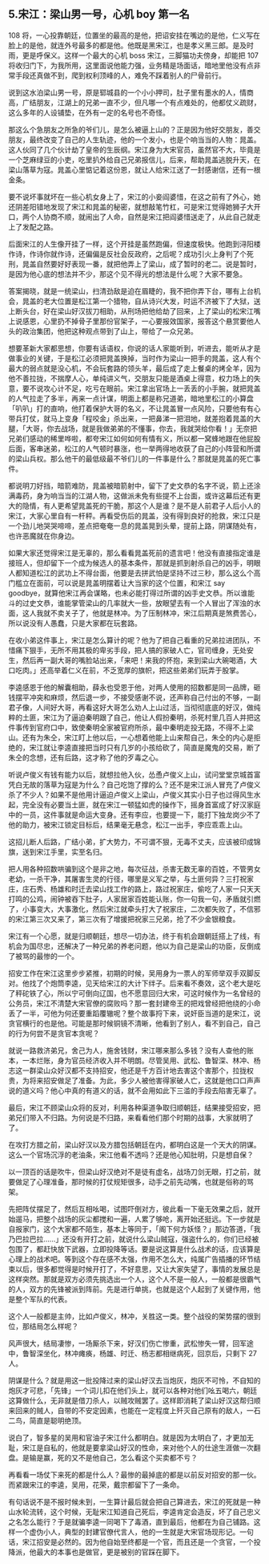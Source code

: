 ## 5.宋江：梁山男一号，心机 boy 第一名
108 将，一心投靠朝廷，位置坐的最高的是他，把诏安挂在嘴边的是他，仁义写在脸上的是他，就连外号最多的都是他。他既是黑宋江，也是孝义黑三郎。是及时雨，更是呼保义。这样一个最大的心机 boss 宋江，三脚猫功夫傍身，却能把 107 将收归门下，为我所用，这里面说他能力强，业务精是场面话，暗地里他没有点非常手段还真做不到，爬到权利顶峰的人，难免不踩着别人的尸骨前行。


说到这水泊梁山男一号，原是郓城县的一个小小押司，肚子里有墨水的人，情商高，广结朋友，江湖上的兄弟一直不少，但凡哪一个有点难处的，他都仗义疏财，这么多年的人设铺垫，在外有一定的名号也不奇怪。


那这么个急朋友之所急的爷们儿，是怎么被逼上山的？正是因为他好交朋友，善交朋友，最终改变了自己的人生轨迹，他的一个发小，也是个响当当的人物：晁盖。这人伙同了几个伙计劫了皇帝的生辰纲。宋江身为大宋官员，虽然官不大，毕竟是一个芝麻绿豆的小吏，吃里扒外给自己兄弟报信儿，后来，帮助晁盖逃脱升天，在梁山落草为寇。晁盖心里惦记着这份恩，就让人给宋江送了一封感谢信，还有一根金条。


要不说坏事就坏在一些心机女身上了，宋江的小妾阎婆惜，在这之前有了外心，她还阴差阳错地发现了宋江和晁盖的秘密，就想敲笔竹杠，可是宋江觉得她狮子大开口，两个人协商不顺，就闹出了人命，自然是宋江把阎婆惜送走了，从此自己就走上了发配之路。


后面宋江的人生像开挂了一样，这个开挂是虽然跑偏，但速度极快。他跑到浔阳楼作诗，作诗你就作诗，还偏偏是反社会反政府，之后呢？成功引火上身判了个死刑，晁盖自然要好好表现一番，就把他弄上了梁山，成了暂时的老二。说是暂时，是因为他心底的想法并不少，那这个见不得光的想法是什么呢？大家不要急。


答案揭晓，就是一统梁山，扫清劲敌是迫在眉睫的，我不把你弄下台，哪有上台机会，晁盖的老大位置是松江第一个猎物，自从诗兴大发，时运不济被下了大狱，送上断头台，好在梁山好汉拔刀相助，从刑场把他给劫了回来，上了梁山的松宋江嘴上说感恩，心里扔不掉骨子里那份官架子，一心要报效国家，报答这个悬赏要他人头的政治集团，他把这种观点带到了山上，带给了一众兄弟。


想要革新大家都思想，你要有话语权，你说的话人家能听到，听进去，能听从才是做事业的关键，于是松江必须把晁盖换掉，当时作为梁山一把手的晁盖，这人有个最大的弱点就是没心机，不会玩套路的领头羊，最后成了走上餐桌的烤全羊，因为他不善拉拢，不揣摩人心，单纯讲义气，交朋友只能是酒桌上得意，权力场上的失意，要不说攻心计不足，吃亏在眼前。宋江拿出官场上一丢丢的小手腕，就把晁盖的人气拉走了多半，再来一点计谋，明面上都是称兄道弟，暗地里松江的小算盘「叭叭」打的直响，他打着保护大哥的名义，不让晁盖冒一点风险，只要他有有心带兵打仗，就马上变身「程咬金」杀出来，一把鼻涕一把泪地，就差抱着晁盖的大腿，「大哥，你去战场，就是我做弟弟的不懂事，你去，我就哭给你看！」无奈把兄弟们感动的稀里哗啦，都夸宋江如何如何有情有义，所以都一窝蜂地跟在他屁股后面，客串迷弟，松江的人气顿时暴涨，也一举两得地收获了自己的小阵营和所谓的梁山兵权。那么他干的最低级最不爷们儿的一件事是什么？那就是晁盖的死亡事件。


都说明刀好挡，暗箭难防，晁盖被暗箭射中，留下了史文恭的名字不说，箭上还涂满毒药，身为响当当的江湖人物，这做派未免有些提不上台面，或许这幕后还有更大的隐情，有人更希望晁盖死的干脆，那这个人是谁？是不是人前君子人后小人的宋江，大家心里自有一杆秤。再看受伤后的晁盖，没有得到良好的抢救，宋江只是一个劲儿地哭哭啼啼，差点把奄奄一息的晁盖晃到头晕，提前上路，阴谋随处有，也许恶魔就在你身边。


如果大家还觉得宋江是无辜的，那么看看晁盖死前的遗言吧！他没有直接指定谁是接班人，但却留下一个成为候选人的基本条件，那就是抓到射杀自己的凶手，明眼人都知道松江的武功上不得台面，他要是去拼武怕是坚持不过三秒，那么这么个高门槛立在面前，可以说是晁盖明摆着让大当家的这个位置，和宋江 say goodbye，就算他宋江再会谋略，也未必能打得过所谓的凶手史文恭。所以谁能斗的过史文恭，谁能掌管梁山的几率就大一些，放眼望去有一个人冒出了浑浊的水面，这人我就不卖关子了，他就是林冲。为了压制林冲，宋江后期真是煞费苦心，所以说没有人愚蠢，只是大家都在玩套路。


在收小弟这件事上，宋江是怎么算计的呢？他为了把自己看重的兄弟拉进团队，不惜痛下狠手，无所不用其极的卑劣手段，把人搞的家破人亡，官司缠身，无处安生，然后再一副大哥的嘴脸站出来，「来吧！来我的怀抱，来到梁山大碗喝酒，大口吃肉。」还高举着仁义在前，不乏宽厚的旗帜，把这些弟弟们玩弄于股掌。


李逵感恩于他的解囊相助，薛永也受恩于他，对两人使用的招数都是同一品牌，砸钱摆平冲突和麻烦，然后退一步，不接受感谢不说，还声称自己付出的不够，一副君子像，人间好大哥，再看这好大哥怎么劝人上山过活，当彻彻底底的好汉，做纯粹的土匪，宋江为了逼迫秦明跟了自己，他让人假扮秦明，杀死村里几百人并把这件事传到官府口中，致使秦明全家被官府所杀，最中秦明走投无路，不得不上梁山。还有为朱仝，宋江盯上他以后，一心想着他能上山来帮自己，朱仝的内心是拒绝的，宋江就让李逵直接把当时只有几岁的小孩给砍了，简直是魔鬼的交易，断了朱仝的念想，还有后路，这才称了他的歹毒之心。


听说卢俊义有钱有能力以后，就想拉他入伙，怂恿卢俊义上山，试问堂堂京城首富凭白无故的落草为寇是为什么？自己吃饱了撑的么？还不是宋江派人冒充了卢俊义杀了不少人？如果不是他用计逼迫卢俊义上梁山，卢俊义其实小日子也过得风生水起，完全没有必要当土匪，就在宋江一顿猛如虎的操作下，摇身首富成了好汉家庭中的一员，这件事就是命运大变身。还有李应，也要提一下，能打下独龙岗少不了他的助力，被宋江锁定目标后，结果毫无悬念，松江一出手，李应乖乖上山。


这招儿断人后路，广结小弟，扩大势力，不可谓不狠，无毒不丈夫，应该被印成锦旗，送到宋江手里，实至名归。


把人用各种招数哄骗到这个是非之地，每次征战，杀害无数无辜的百姓，不管男女老幼，一杀干净，其屠害生灵的行径，哪里是义军之举，与土匪何异？三打祝家庄，庄石秀、杨雄和时迁去梁山找工作的路上，路过祝家庄，偷吃了人家一只天天打鸣的公鸡，闹钟被吞下肚子，人家居家百姓能认账，你一句我一句，矛盾就引燃了，小事变大，大事激化，然后宋江就牵头打大了祝家庄，二次都失败了，不信邪的宋江第三次又来了，第三次有了增援把祝家三兄弟，抢了不少金银粮食。


宋江有一个心愿，就是归顺朝廷，想尽一切办法，终于有机会跟朝廷搭上了线，有机会为国尽忠，还解决了一种兄弟的养老问题，他以为自己是梁山的功臣，反倒成了被骂的最惨的一个。


招安工作在宋江这里步步紧推，初期的时候，吴用身为一票人的军师举双手双脚反对。他找了个炮筒李逵，见天给宋江的大计下绊子。后来看不奏效，这个老大是吃了秤砣铁了心，所以宁可倒向辽国，也不愿意回归大宋，可这时候作为一名曾经的公务员，宋江不清楚大宋官僚的腐败吗？那一套封建帝王的把戏曾经把他绕的小命丢了一半，可他为何还要重蹈覆辙呢？整个故事捋下来，说奸臣当道的是宋江，说贪官横行的也是他。可能是那时候铜镜不清晰，他看到了别人，看不到自己，自己的行为何尝不是贪官本贪呢？


就说一路救济弟兄，舍己为人，施舍钱财，宋江哪来那么多钱？没有人查他的账本，一本烂账，身为官员经济收入并不明朗。尽管吴用、武松、鲁智深、林冲、杨志这一群梁山众好汉都不支持招安，他还是千方百计地去害这个害那个，拉拢权贵，为将来招安做足了准备。为此，多少人被他害得家破人亡，这就是他口口声声说的道义吗？他心中真的有道义的话，就不会用如此下三滥的手段去陷害无辜了。


最后，宋江不顾梁山众将的反对，利用各种渠道争取归顺朝廷，结果接受招安，把弟兄们带入不归路。为何说是不归路，来看看他们那个时期的战事，大家就明了了。


在攻打方腊之前，梁山好汉以及方腊包括朝廷在内，都明白这是一个天大的阴谋。这么一个官场沉浮的老油条，宋江他看不透吗？还是他心知肚明，只是想自保？


以一顶百的话是吹牛，但梁山好汉绝对不是徒有虚名，战场刀剑无眼，打之前，就要做足了心理准备，那时候的打仗规矩很多，动手之前先动嘴，也就是俗称的骂架。


先把阵仗摆足了，然后互相吆喝，试图吓倒对方，彼此看一下毫无效果之后，就开始遛马，把整个战场的灰尘都搅和一遍，人累了够呛，离开始还挺远。下一步就是自报家门，这个大家都不陌生，基本上等同于，「阁下何方妖怪？」那边答道，「我乃巴拉巴拉……」还没有开打之前，就说什么梁山贼寇，强盗什么的，你们已经被包围了，都赶快放下武器，立即投降等话。要是说这算是什么战术的话，应该算是心理上的战术吧。等到这个存在感不太强，作用不怎么大，纯属广告插播的环节结束以后，很多都觉得是时候开打了，不好意思，又让大家失望了，事情的发展总是这样突然。那就是双方必须先挑选出一个人，这个人不是一般人，一般都是很霸气的人，双方的先锋被派到阵前。先是进行单挑，也就是这个人起到了关键作用，他是整个军队的代表。


这个人一般都是主帅，比如卢俊义，林冲，关胜这一类。整个战役的架势摆的很到位，那结局怎么样呢？


风声很大，结局凄惨，一场厮杀下来，好汉们伤亡惨重，武松惨失一臂，回军途中，鲁智深坐化，林冲瘫痪，杨雄、时迁、杨志都相继病死，回京后，只剩下 27 人。


阴谋是什么？就是用这一批投降过来的梁山好汉去当炮灰，炮灰不可怜，不自知的炮灰才可悲，「先锋」一个词儿扣在他们头上，就可以各种对他们吆五喝六，朝廷这算做什么，无非就是借刀杀人，以贼攻贼罢了。这样即消耗了梁山好汉这帮归顺来回来的贼人，自带的不安定因素，也能在一定程度上歼灭自己原有的敌人，一石二鸟，简直是聪明绝顶。


说白了，智多星的吴用和官油子宋江什么都明白。就是因为太明白了，才更加无耻，宋江是自私的，他就是要拿梁山好汉的性命，来对他个人的仕途生涯做一次翻盘。是输是赢，死的又不是他自己，怎么看这个买卖都不亏？


再看看一场仗下来死的都是什么人？最惨的最掉底的都是以前反对招安的那一伙。而紧跟宋江的李逵，吴用，花荣，戴宗都留下了一条命。


有句话说不是不报时候未到，一生算计最后就会把自己算进去，宋江的死就是一种山水轮流转，这个时候，无耻宋江知道自己死后，李逵肯定会造反，坏了自己忠义之名怎么能行？于是就骗李逵一同喝下了毒酒，直到最后，他都在为自己铺路。这样一个虚伪小人，典型的封建官僚代言人，他的一生就是大宋官场现形记。一句话，宋江招安是必然的。因为他自始至终都是一个官，而且还是一个贪官，一个投降派，他最大的本事也是做官，更是被别的官踩在脚下。

